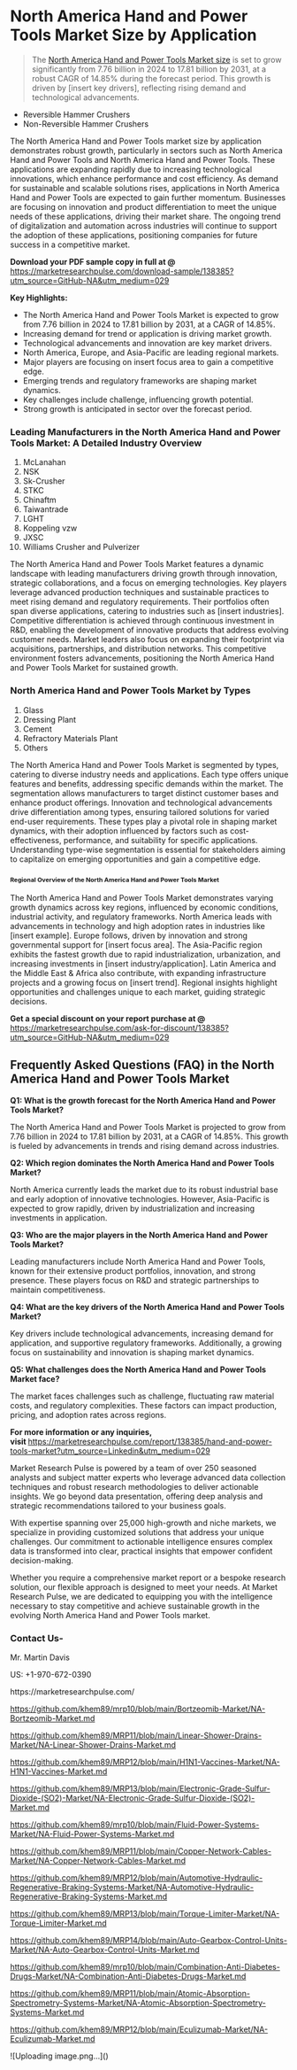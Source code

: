 <h1>North America Hand and Power Tools Market&nbsp;Size by Application</h1><blockquote><p>The <a href="https://marketresearchpulse.com/download-sample/138385?utm_source=GitHub-NA&amp;utm_medium=029">North America Hand and Power Tools Market size</a> is set to grow significantly from 7.76 billion in 2024 to 17.81 billion by 2031, at a robust CAGR of 14.85% during the forecast period. This growth is driven by [insert key drivers], reflecting rising demand and technological advancements.</p></blockquote><ul><li>Reversible Hammer Crushers<li> Non-Reversible Hammer Crushers</li></ul><p>The North America Hand and Power Tools market size by application demonstrates robust growth, particularly in sectors such as North America Hand and Power Tools and North America Hand and Power Tools. These applications are expanding rapidly due to increasing technological innovations, which enhance performance and cost efficiency. As demand for sustainable and scalable solutions rises, applications in North America Hand and Power Tools are expected to gain further momentum. Businesses are focusing on innovation and product differentiation to meet the unique needs of these applications, driving their market share. The ongoing trend of digitalization and automation across industries will continue to support the adoption of these applications, positioning companies for future success in a competitive market.</p><p><strong>Download your PDF sample copy in full at @ </strong><a href="https://marketresearchpulse.com/download-sample/138385?utm_source=GitHub-NA&amp;utm_medium=029">https://marketresearchpulse.com/download-sample/138385?utm_source=GitHub-NA&amp;utm_medium=029</a></p><p><strong>Key Highlights: </strong></p><ul><li>The North America Hand and Power Tools Market is expected to grow from 7.76 billion in 2024 to 17.81 billion by 2031, at a CAGR of 14.85%.</li><li>Increasing demand for trend or application is driving market growth.</li><li>Technological advancements and innovation are key market drivers.</li><li>North America, Europe, and Asia-Pacific are leading regional markets.</li><li>Major players are focusing on insert focus area to gain a competitive edge.</li><li>Emerging trends and regulatory frameworks are shaping market dynamics.</li><li>Key challenges include challenge, influencing growth potential.</li><li>Strong growth is anticipated in sector over the forecast period.</li></ul><h3>Leading Manufacturers in the North America Hand and Power Tools Market: A Detailed Industry Overview</h3><ol><li>McLanahan</li><li>NSK</li><li>Sk-Crusher</li><li>STKC</li><li>Chinaftm</li><li>Taiwantrade</li><li>LGHT</li><li>Koppeling vzw</li><li>JXSC</li><li>Williams Crusher and Pulverizer</li></ol><div class="flex max-w-full flex-col flex-grow"><div class="min-h-8 text-message flex w-full flex-col items-end gap-2 whitespace-normal break-words [.text-message+&amp;]:mt-5" dir="auto" data-message-author-role="assistant" data-message-id="fd8432e4-4910-450d-b182-61b7bfb0a01f" data-message-model-slug="gpt-4o"><div class="flex w-full flex-col gap-1 empty:hidden first:pt-[3px]"><div class="markdown prose w-full break-words dark:prose-invert light"><p>The North America Hand and Power Tools Market features a dynamic landscape with leading manufacturers driving growth through innovation, strategic collaborations, and a focus on emerging technologies. Key players leverage advanced production techniques and sustainable practices to meet rising demand and regulatory requirements. Their portfolios often span diverse applications, catering to industries such as [insert industries]. Competitive differentiation is achieved through continuous investment in R&amp;D, enabling the development of innovative products that address evolving customer needs. Market leaders also focus on expanding their footprint via acquisitions, partnerships, and distribution networks. This competitive environment fosters advancements, positioning the North America Hand and Power Tools Market for sustained growth.</p></div></div></div></div><h3>North America Hand and Power Tools Market by Types</h3><ol><li>Glass<li> Dressing Plant<li> Cement<li> Refractory Materials Plant<li> Others</li></ol><div class="flex max-w-full flex-col flex-grow"><div class="min-h-8 text-message flex w-full flex-col items-end gap-2 whitespace-normal break-words [.text-message+&amp;]:mt-5" dir="auto" data-message-author-role="assistant" data-message-id="084470be-0bb7-4664-bddf-5156b4f41249" data-message-model-slug="gpt-4o-mini"><div class="flex w-full flex-col gap-1 empty:hidden first:pt-[3px]"><div class="markdown prose w-full break-words dark:prose-invert light"><p>The North America Hand and Power Tools Market is segmented by types, catering to diverse industry needs and applications. Each type offers unique features and benefits, addressing specific demands within the market. The segmentation allows manufacturers to target distinct customer bases and enhance product offerings. Innovation and technological advancements drive differentiation among types, ensuring tailored solutions for varied end-user requirements. These types play a pivotal role in shaping market dynamics, with their adoption influenced by factors such as cost-effectiveness, performance, and suitability for specific applications. Understanding type-wise segmentation is essential for stakeholders aiming to capitalize on emerging opportunities and gain a competitive edge.</p></div></div></div></div><h3><span style="font-size: 11px;">Regional Overview of the North America Hand and Power Tools Market</span></h3><div class="flex max-w-full flex-col flex-grow"><div class="min-h-8 text-message flex w-full flex-col items-end gap-2 whitespace-normal break-words [.text-message+&amp;]:mt-5" dir="auto" data-message-author-role="assistant" data-message-id="e9038762-ce64-4e30-91c9-9bd413514231" data-message-model-slug="gpt-4o-mini"><div class="flex w-full flex-col gap-1 empty:hidden first:pt-[3px]"><div class="markdown prose w-full break-words dark:prose-invert light"><p>The North America Hand and Power Tools Market demonstrates varying growth dynamics across key regions, influenced by economic conditions, industrial activity, and regulatory frameworks. North America leads with advancements in technology and high adoption rates in industries like [insert example]. Europe follows, driven by innovation and strong governmental support for [insert focus area]. The Asia-Pacific region exhibits the fastest growth due to rapid industrialization, urbanization, and increasing investments in [insert industry/application]. Latin America and the Middle East &amp; Africa also contribute, with expanding infrastructure projects and a growing focus on [insert trend]. Regional insights highlight opportunities and challenges unique to each market, guiding strategic decisions.</p></div></div></div></div><p><strong>Get a special discount on your report purchase at @ </strong><a href="https://marketresearchpulse.com/ask-for-discount/138385?utm_source=GitHub-NA&amp;utm_medium=029">https://marketresearchpulse.com/ask-for-discount/138385?utm_source=GitHub-NA&amp;utm_medium=029</a></p><h2>Frequently Asked Questions (FAQ) in the North America Hand and Power Tools Market</h2><p><strong>Q1: What is the growth forecast for the North America Hand and Power Tools Market?</strong></p><p>The North America Hand and Power Tools Market is projected to grow from 7.76 billion in 2024 to 17.81 billion by 2031, at a CAGR of 14.85%. This growth is fueled by advancements in trends and rising demand across industries.</p><p><strong>Q2: Which region dominates the North America Hand and Power Tools Market?</strong></p><p>North America currently leads the market due to its robust industrial base and early adoption of innovative technologies. However, Asia-Pacific is expected to grow rapidly, driven by industrialization and increasing investments in application.</p><p><strong>Q3: Who are the major players in the North America Hand and Power Tools Market?</strong></p><p>Leading manufacturers include North America Hand and Power Tools, known for their extensive product portfolios, innovation, and strong presence. These players focus on R&amp;D and strategic partnerships to maintain competitiveness.</p><p><strong>Q4: What are the key drivers of the North America Hand and Power Tools Market?</strong></p><p>Key drivers include technological advancements, increasing demand for application, and supportive regulatory frameworks. Additionally, a growing focus on sustainability and innovation is shaping market dynamics.</p><p><strong>Q5: What challenges does the North America Hand and Power Tools Market face?</strong></p><p>The market faces challenges such as challenge, fluctuating raw material costs, and regulatory complexities. These factors can impact production, pricing, and adoption rates across regions.</p><p><strong>For more information or any inquiries, visit&nbsp;</strong><a href="https://marketresearchpulse.com/report/138385/hand-and-power-tools-market?utm_source=Linkedin&utm_medium=029">https://marketresearchpulse.com/report/138385/hand-and-power-tools-market?utm_source=Linkedin&utm_medium=029</a></p><p>Market Research Pulse is powered by a team of over 250 seasoned analysts and subject matter experts who leverage advanced data collection techniques and robust research methodologies to deliver actionable insights. We go beyond data presentation, offering deep analysis and strategic recommendations tailored to your business goals.</p><p>With expertise spanning over 25,000 high-growth and niche markets, we specialize in providing customized solutions that address your unique challenges. Our commitment to actionable intelligence ensures complex data is transformed into clear, practical insights that empower confident decision-making.</p><p>Whether you require a comprehensive market report or a bespoke research solution, our flexible approach is designed to meet your needs. At Market Research Pulse, we are dedicated to equipping you with the intelligence necessary to stay competitive and achieve sustainable growth in the evolving North America Hand and Power Tools market.</p><h3><strong>Contact Us-</strong></h3><p>Mr. Martin Davis</p><p>US: +1-970-672-0390</p><p>https://marketresearchpulse.com/</p><p><a href="https://github.com/khem89/mrp10/blob/main/Bortzeomib-Market/NA-Bortzeomib-Market.md">https://github.com/khem89/mrp10/blob/main/Bortzeomib-Market/NA-Bortzeomib-Market.md</a></p><p><a href="https://github.com/khem89/MRP11/blob/main/Linear-Shower-Drains-Market/NA-Linear-Shower-Drains-Market.md">https://github.com/khem89/MRP11/blob/main/Linear-Shower-Drains-Market/NA-Linear-Shower-Drains-Market.md</a></p><p><a href="https://github.com/khem89/MRP12/blob/main/H1N1-Vaccines-Market/NA-H1N1-Vaccines-Market.md">https://github.com/khem89/MRP12/blob/main/H1N1-Vaccines-Market/NA-H1N1-Vaccines-Market.md</a></p><p><a href="https://github.com/khem89/MRP13/blob/main/Electronic-Grade-Sulfur-Dioxide-(SO2)-Market/NA-Electronic-Grade-Sulfur-Dioxide-(SO2)-Market.md">https://github.com/khem89/MRP13/blob/main/Electronic-Grade-Sulfur-Dioxide-(SO2)-Market/NA-Electronic-Grade-Sulfur-Dioxide-(SO2)-Market.md</a></p><p><a href="https://github.com/khem89/mrp10/blob/main/Fluid-Power-Systems-Market/NA-Fluid-Power-Systems-Market.md">https://github.com/khem89/mrp10/blob/main/Fluid-Power-Systems-Market/NA-Fluid-Power-Systems-Market.md</a></p><p><a href="https://github.com/khem89/MRP11/blob/main/Copper-Network-Cables-Market/NA-Copper-Network-Cables-Market.md">https://github.com/khem89/MRP11/blob/main/Copper-Network-Cables-Market/NA-Copper-Network-Cables-Market.md</a></p><p><a href="https://github.com/khem89/MRP12/blob/main/Automotive-Hydraulic-Regenerative-Braking-Systems-Market/NA-Automotive-Hydraulic-Regenerative-Braking-Systems-Market.md">https://github.com/khem89/MRP12/blob/main/Automotive-Hydraulic-Regenerative-Braking-Systems-Market/NA-Automotive-Hydraulic-Regenerative-Braking-Systems-Market.md</a></p><p><a href="https://github.com/khem89/MRP13/blob/main/Torque-Limiter-Market/NA-Torque-Limiter-Market.md">https://github.com/khem89/MRP13/blob/main/Torque-Limiter-Market/NA-Torque-Limiter-Market.md</a></p><p><a href="https://github.com/khem89/MRP14/blob/main/Auto-Gearbox-Control-Units-Market/NA-Auto-Gearbox-Control-Units-Market.md">https://github.com/khem89/MRP14/blob/main/Auto-Gearbox-Control-Units-Market/NA-Auto-Gearbox-Control-Units-Market.md</a></p><p><a href="https://github.com/khem89/mrp10/blob/main/Combination-Anti-Diabetes-Drugs-Market/NA-Combination-Anti-Diabetes-Drugs-Market.md">https://github.com/khem89/mrp10/blob/main/Combination-Anti-Diabetes-Drugs-Market/NA-Combination-Anti-Diabetes-Drugs-Market.md</a></p><p><a href="https://github.com/khem89/MRP11/blob/main/Atomic-Absorption-Spectrometry-Systems-Market/NA-Atomic-Absorption-Spectrometry-Systems-Market.md">https://github.com/khem89/MRP11/blob/main/Atomic-Absorption-Spectrometry-Systems-Market/NA-Atomic-Absorption-Spectrometry-Systems-Market.md</a></p><p><a href="https://github.com/khem89/MRP12/blob/main/Eculizumab-Market/NA-Eculizumab-Market.md">https://github.com/khem89/MRP12/blob/main/Eculizumab-Market/NA-Eculizumab-Market.md</a></p>
![Uploading image.png…]()
